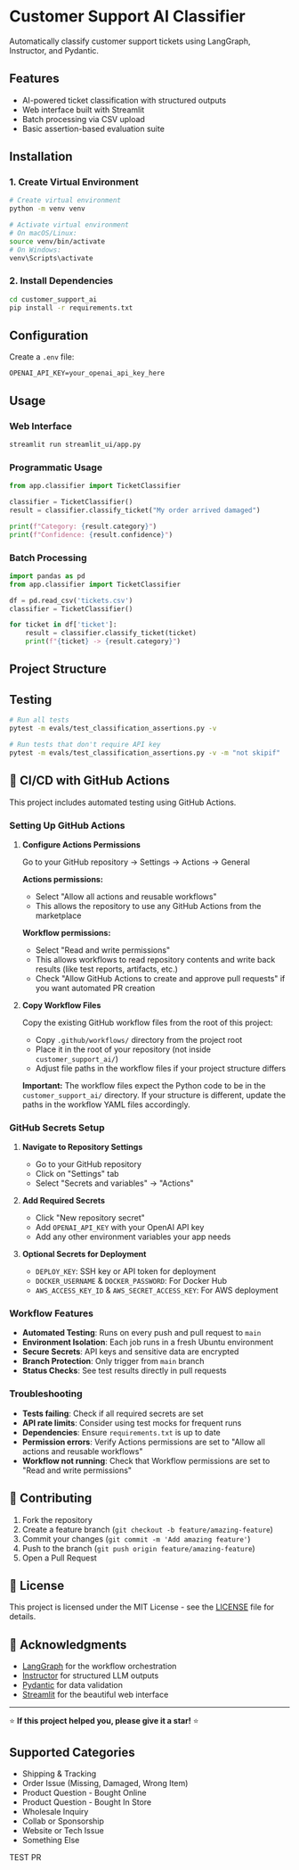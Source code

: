 # Customer Support AI Classifier

Automatically classify customer support tickets using LangGraph, Instructor, and Pydantic.

## Features

- AI-powered ticket classification with structured outputs
- Web interface built with Streamlit
- Batch processing via CSV upload
- Basic assertion-based evaluation suite

## Installation

### 1. Create Virtual Environment

```bash
# Create virtual environment
python -m venv venv

# Activate virtual environment
# On macOS/Linux:
source venv/bin/activate
# On Windows:
venv\Scripts\activate
```

### 2. Install Dependencies

```bash
cd customer_support_ai
pip install -r requirements.txt
```

## Configuration

Create a `.env` file:

```env
OPENAI_API_KEY=your_openai_api_key_here
```

## Usage

### Web Interface

```bash
streamlit run streamlit_ui/app.py
```

### Programmatic Usage

```python
from app.classifier import TicketClassifier

classifier = TicketClassifier()
result = classifier.classify_ticket("My order arrived damaged")

print(f"Category: {result.category}")
print(f"Confidence: {result.confidence}")
```

### Batch Processing

```python
import pandas as pd
from app.classifier import TicketClassifier

df = pd.read_csv('tickets.csv')
classifier = TicketClassifier()

for ticket in df['ticket']:
    result = classifier.classify_ticket(ticket)
    print(f"{ticket} -> {result.category}")
```

## Project Structure

## Testing

```bash
# Run all tests
pytest -m evals/test_classification_assertions.py -v

# Run tests that don't require API key
pytest -m evals/test_classification_assertions.py -v -m "not skipif"
```

## 🚀 CI/CD with GitHub Actions

This project includes automated testing using GitHub Actions.

### Setting Up GitHub Actions

1. **Configure Actions Permissions**

   Go to your GitHub repository → Settings → Actions → General

   **Actions permissions:**
   - Select "Allow all actions and reusable workflows"
   - This allows the repository to use any GitHub Actions from the marketplace

   **Workflow permissions:**
   - Select "Read and write permissions"
   - This allows workflows to read repository contents and write back results (like test reports, artifacts, etc.)
   - Check "Allow GitHub Actions to create and approve pull requests" if you want automated PR creation

2. **Copy Workflow Files**

   Copy the existing GitHub workflow files from the root of this project:
   - Copy `.github/workflows/` directory from the project root
   - Place it in the root of your repository (not inside `customer_support_ai/`)
   - Adjust file paths in the workflow files if your project structure differs

   **Important:** The workflow files expect the Python code to be in the `customer_support_ai/` directory. If your structure is different, update the paths in the workflow YAML files accordingly.

### GitHub Secrets Setup

1. **Navigate to Repository Settings**
   - Go to your GitHub repository
   - Click on "Settings" tab
   - Select "Secrets and variables" → "Actions"

2. **Add Required Secrets**
   - Click "New repository secret"
   - Add `OPENAI_API_KEY` with your OpenAI API key
   - Add any other environment variables your app needs

3. **Optional Secrets for Deployment**
   - `DEPLOY_KEY`: SSH key or API token for deployment
   - `DOCKER_USERNAME` & `DOCKER_PASSWORD`: For Docker Hub
   - `AWS_ACCESS_KEY_ID` & `AWS_SECRET_ACCESS_KEY`: For AWS deployment

### Workflow Features

- **Automated Testing**: Runs on every push and pull request to `main`
- **Environment Isolation**: Each job runs in a fresh Ubuntu environment
- **Secure Secrets**: API keys and sensitive data are encrypted
- **Branch Protection**: Only trigger from `main` branch
- **Status Checks**: See test results directly in pull requests

### Troubleshooting

- **Tests failing**: Check if all required secrets are set
- **API rate limits**: Consider using test mocks for frequent runs
- **Dependencies**: Ensure `requirements.txt` is up to date
- **Permission errors**: Verify Actions permissions are set to "Allow all actions and reusable workflows"
- **Workflow not running**: Check that Workflow permissions are set to "Read and write permissions"

## 🤝 Contributing

1. Fork the repository
2. Create a feature branch (`git checkout -b feature/amazing-feature`)
3. Commit your changes (`git commit -m 'Add amazing feature'`)
4. Push to the branch (`git push origin feature/amazing-feature`)
5. Open a Pull Request

## 📝 License

This project is licensed under the MIT License - see the [LICENSE](../LICENSE) file for details.

## 🙏 Acknowledgments

- [LangGraph](https://github.com/langchain-ai/langgraph) for the workflow orchestration
- [Instructor](https://github.com/jxnl/instructor) for structured LLM outputs
- [Pydantic](https://github.com/pydantic/pydantic) for data validation
- [Streamlit](https://streamlit.io/) for the beautiful web interface

---

⭐ **If this project helped you, please give it a star!** ⭐

## Supported Categories

- Shipping & Tracking
- Order Issue (Missing, Damaged, Wrong Item)
- Product Question - Bought Online
- Product Question - Bought In Store
- Wholesale Inquiry
- Collab or Sponsorship
- Website or Tech Issue
- Something Else

TEST PR